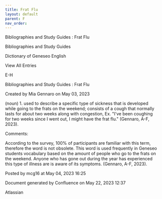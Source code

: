 ```yaml
---
title: Frat Flu
layout: default
parent: F
nav_order:
---
```


Bibliographies and Study Guides : Frat Flu

Bibliographies and Study Guides

Dictionary of Geneseo English

View All Entries

E-H

Bibliographies and Study Guides : Frat Flu

Created by  Mia Gennaro on May 03, 2023

(noun) 1. used to describe a specific type of sickness that is developed while going to the frats on the weekend; consists of a cough that normally lasts for about two weeks along with congestion, Ex. &quot;I've been coughing for two weeks since I went out, I might have the frat flu.&quot; (Gennaro, A-F, 2023). 

Comments:

According to the survey, 100% of participants are familiar with this term, therefore the word is not obsolete. This word is used frequently in Geneseo students vocabulary based on the amount of people who go to the frats on the weekend. Anyone who has gone out during the year has experienced this type of illness are is aware of its symptoms. (Gennaro, A-F, 2023). 

Posted by mcg16 at May 04, 2023 16:25

Document generated by Confluence on May 22, 2023 12:37

Atlassian
